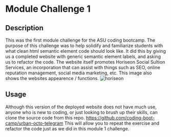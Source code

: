 # Module Challenge 1

## Description

This was the first module challenge for the ASU coding bootcamp. The purpose of this challenge was to help solidify and familiarize students with what clean html semantic element code should look like. It did this by giving us a completed website with generic semantic element labels, and asking us to refactor the code. The website itself promotes Horiseon Social Sultion Services, an incorporation that can assist with things such as SEO, online reputation management, social media marketing, etc. This image also shows the websites appearence / functions. 
![horiseon](https://github.com/Rinovi/Module-Challenge-1/assets/160938078/425b891c-b10d-4dee-8646-43150cde1635)

## Usage

Although this version of the deployed website does not have much use, anyone who is new to coding, or just looking to brush up their skills, can clone the source code from this repo. https://github.com/coding-boot-camp/urban-octo-telegram
This will allow you to repeat the exercise and refactor the code just as we did in this module 1 challenge.

